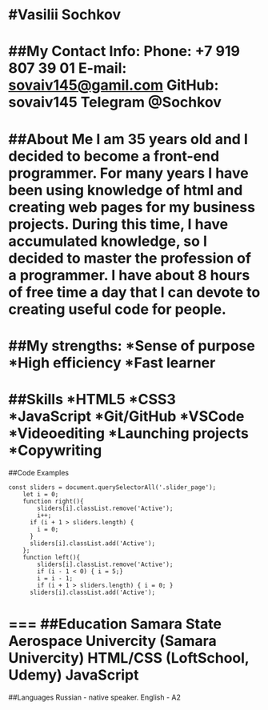 #Vasilii Sochkov
===
##My Contact Info:
Phone: +7 919 807 39 01
E-mail: sovaiv145@gamil.com
GitHub: sovaiv145
Telegram @Sochkov
===
##About Me
I am 35 years old and I decided to become a front-end programmer. For many years I have been using knowledge of html and creating web pages for my business projects. During this time, I have accumulated knowledge, so I decided to master the profession of a programmer. I have about 8 hours of free time a day that I can devote to creating useful code for people.
===
##My strengths:
*Sense of purpose
*High efficiency
*Fast learner
===
##Skills
*HTML5
*CSS3
*JavaScript
*Git/GitHub
*VSCode
*Videoediting
*Launching projects
*Copywriting
===
##Code Examples
```
const sliders = document.querySelectorAll('.slider_page');
    let i = 0;
    function right(){
        sliders[i].classList.remove('Active');
        i++;
      if (i + 1 > sliders.length) {
        i = 0;
      }
      sliders[i].classList.add('Active');
    };
    function left(){
        sliders[i].classList.remove('Active');
        if (i - 1 < 0) { i = 5;}
        i = i - 1;
        if (i + 1 > sliders.length) { i = 0; }
      sliders[i].classList.add('Active');
```
===
##Education
Samara State Aerospace Univercity (Samara Univercity)
HTML/CSS (LoftSchool, Udemy)
JavaScript
===
##Languages
Russian - native speaker.
English - A2